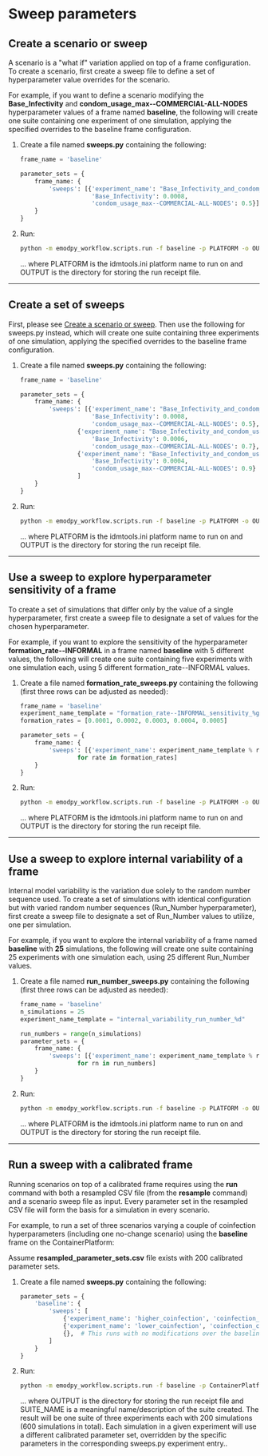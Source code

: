 # Sweep parameters

## Create a scenario or sweep

A scenario is a "what if" variation applied on top of a frame configuration. To create a scenario, first create a sweep
file to define a set of hyperparameter value overrides for the scenario.

For example, if you want to define a scenario modifying the **Base_Infectivity** and 
**condom_usage_max--COMMERCIAL-ALL-NODES** hyperparameter values of a frame named **baseline**, the following will
create one suite containing one experiment of one simulation, applying the specified overrides to the baseline frame
configuration.

1. Create a file named **sweeps.py** containing the following:

    ```python linenums="1"
    frame_name = 'baseline'

    parameter_sets = {
        frame_name: {
            'sweeps': [{'experiment_name': "Base_Infectivity_and_condom_usage_max_scenario",
                        'Base_Infectivity': 0.0008,
                        'condom_usage_max--COMMERCIAL-ALL-NODES': 0.5}]
        }
    }
    ```

2. Run:

    ```bash
    python -m emodpy_workflow.scripts.run -f baseline -p PLATFORM -o OUTPUT -N BaseInfectivityAndCondomMaxScenario -S sweeps.py
    ```

    ... where PLATFORM is the idmtools.ini platform name to run on and  OUTPUT is the directory for storing the run receipt 
    file.

---

## Create a set of sweeps

First, please see [Create a scenario or sweep](#create-a-scenario-or-sweep). Then use the following for sweeps.py instead, which 
will create one suite containing three experiments of one simulation, applying the specified overrides to the baseline frame
configuration.

1. Create a file named **sweeps.py** containing the following:

    ```python linenums="1"
    frame_name = 'baseline'

    parameter_sets = {
        frame_name: {
            'sweeps': [{'experiment_name': "Base_Infectivity_and_condom_usage_max_scenario_1",
                        'Base_Infectivity': 0.0008,
                        'condom_usage_max--COMMERCIAL-ALL-NODES': 0.5},
                    {'experiment_name': "Base_Infectivity_and_condom_usage_max_scenario_2",
                        'Base_Infectivity': 0.0006,
                        'condom_usage_max--COMMERCIAL-ALL-NODES': 0.7},
                    {'experiment_name': "Base_Infectivity_and_condom_usage_max_scenario_3",
                        'Base_Infectivity': 0.0004,
                        'condom_usage_max--COMMERCIAL-ALL-NODES': 0.9}
                    ]
        }
    }
    ```

2. Run:

    ```bash
    python -m emodpy_workflow.scripts.run -f baseline -p PLATFORM -o OUTPUT -N BaseInfectivityAndCondomMaxScenarios3 -S sweeps.py
    ```

    ... where PLATFORM is the idmtools.ini platform name to run on and  OUTPUT is the directory for storing the run receipt 
    file.

---

## Use a sweep to explore hyperparameter sensitivity of a frame

To create a set of simulations that differ only by the value of a single hyperparameter, first create a sweep file to 
designate a set of values for the chosen hyperparameter.

For example, if you want to explore the sensitivity of the hyperparameter **formation_rate--INFORMAL** in a frame
named **baseline** with 5 different values, the following will create one suite containing five experiments with one
simulation each, using 5 different formation_rate--INFORMAL values.

1. Create a file named **formation_rate_sweeps.py** containing the following (first three rows can be adjusted as needed):

    ```python linenums="1"
    frame_name = 'baseline'
    experiment_name_template = "formation_rate--INFORMAL_sensitivity_%g"
    formation_rates = [0.0001, 0.0002, 0.0003, 0.0004, 0.0005]

    parameter_sets = {
        frame_name: {
            'sweeps': [{'experiment_name': experiment_name_template % rate, 'formation_rate--INFORMAL': rate}
                    for rate in formation_rates]
        }
    }
    ```

2. Run:

    ```bash
    python -m emodpy_workflow.scripts.run -f baseline -p PLATFORM -o OUTPUT -N BaselineInformalFormationRate5 -S formation_rate_sweeps.py
    ```

    ... where PLATFORM is the idmtools.ini platform name to run on and  OUTPUT is the directory for storing the run receipt 
    file.

---

## Use a sweep to explore internal variability of a frame

Internal model variability is the variation due solely to the random number sequence used. To create a set of
simulations with identical configuration but with varied random number sequences (Run_Number hyperparameter), first 
create a sweep file to designate a set of Run_Number values to utilize, one per simulation.

For example, if you want to explore the internal variability of a frame named **baseline** with **25** simulations, 
the following will create one suite containing 25 experiments with one simulation each, using 25 different Run_Number 
values.

1. Create a file named **run_number_sweeps.py** containing the following (first three rows can be adjusted as needed):

    ```python linenums="1"
    frame_name = 'baseline'
    n_simulations = 25
    experiment_name_template = "internal_variability_run_number_%d"

    run_numbers = range(n_simulations)
    parameter_sets = {
        frame_name: {
            'sweeps': [{'experiment_name': experiment_name_template % rn, 'Run_Number': rn} 
                    for rn in run_numbers]
        }
    }
    ```

2. Run:

    ```bash
    python -m emodpy_workflow.scripts.run -f baseline -p PLATFORM -o OUTPUT -N BaselineInternalVariability25 -S run_number_sweeps.py
    ```

    ... where PLATFORM is the idmtools.ini platform name to run on and  OUTPUT is the directory for storing the run receipt 
    file.

---

## Run a sweep with a calibrated frame

Running scenarios on top of a calibrated frame requires using the **run** command with both a resampled CSV file (from
the **resample** command) and a scenario sweep file as input. Every parameter set in the resampled CSV file will form 
the basis for a simulation in every scenario.

For example, to run a set of three scenarios varying a couple of coinfection hyperparameters (including one no-change 
scenario) using the **baseline** frame on the ContainerPlatform:

Assume **resampled_parameter_sets.csv** file exists with 200 calibrated parameter sets.

1. Create a file named **sweeps.py** containing the following:

    ```python linenums="1"
    parameter_sets = {
        'baseline': {
            'sweeps': [
                {'experiment_name': 'higher_coinfection', 'coinfection_coverage_HIGH': 0.5, 'coinfection_coverage_LOW': 0.4},
                {'experiment_name': 'lower_coinfection', 'coinfection_coverage_HIGH': 0.2, 'coinfection_coverage_LOW': 0.02},
                {},  # This runs with no modifications over the baseline and is auto-named "baseline"
            ]
        }
    }
    ```

2. Run:

    ```bash
    python -m emodpy_workflow.scripts.run -f baseline -p ContainerPlatform -o OUTPUT -N SUITE_NAME -s resampled_parameter_sets.csv -S sweeps.py
    ```

    ... where OUTPUT is the directory for storing the run receipt file and
    SUITE_NAME is a meaningful name/description of the suite created. The result will be one suite of three experiments each with
    200 simulations (600 simulations in total). Each simulation in a given experiment will use a different calibrated 
    parameter set, overridden by the specific parameters in the corresponding sweeps.py experiment entry..


